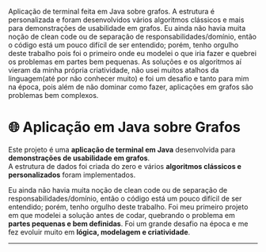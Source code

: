 Aplicação de terminal feita em Java sobre grafos. A estrutura é personalizada e foram desenvolvidos vários algoritmos clássicos e mais para demonstrações de usabilidade em grafos.
Eu ainda não havia muita noção de clean code ou de separação de responsabilidades/domínio, então o código está um pouco difícil de ser entendido; porém, tenho orgulho deste trabalho
pois foi o primeiro onde eu modelei o que iria fazer e quebrei os problemas em partes bem pequenas. As soluções e os algoritmos aí vieram da minha própria criatividade, não usei muitos atalhos da linguagem(até por não conhecer muito)
e foi um desafio e tanto para mim na época, pois além de não dominar como fazer, aplicações em grafos são problemas bem complexos.


# 🌐 Aplicação em Java sobre Grafos

Este projeto é uma **aplicação de terminal em Java** desenvolvida para **demonstrações de usabilidade em grafos**.  
A estrutura de dados foi criada do zero e vários **algoritmos clássicos e personalizados** foram implementados.

Eu ainda não havia muita noção de clean code ou de separação de responsabilidades/domínio, então o código está um pouco difícil de ser entendido; porém, tenho orgulho deste trabalho.
Foi meu primeiro projeto em que modelei a solução antes de codar, quebrando o problema em **partes pequenas e bem definidas**.
Foi um grande desafio na época e me fez evoluir muito em **lógica, modelagem e criatividade**.

---
